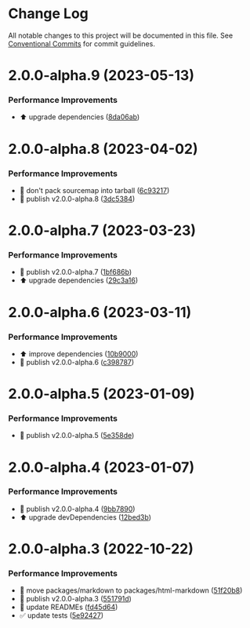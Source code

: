 # Change Log

All notable changes to this project will be documented in this file.
See [Conventional Commits](https://conventionalcommits.org) for commit guidelines.

# 2.0.0-alpha.9 (2023-05-13)


### Performance Improvements

* ⬆️ upgrade dependencies ([8da06ab](https://github.com/guanghechen/yozora-html/commit/8da06ab63597d05b30e72737e2e73927e91b1c86))



# 2.0.0-alpha.8 (2023-04-02)


### Performance Improvements

* 🔧 don't pack sourcemap into tarball ([6c93217](https://github.com/guanghechen/yozora-html/commit/6c93217f64f61ff592639ce6825ced0c02e23d1a))
* 🔖 publish v2.0.0-alpha.8 ([3dc5384](https://github.com/guanghechen/yozora-html/commit/3dc5384b6e2f9b3cac9637fb16f67e80960eb43f))



# 2.0.0-alpha.7 (2023-03-23)


### Performance Improvements

* 🔖 publish v2.0.0-alpha.7 ([1bf686b](https://github.com/guanghechen/yozora-html/commit/1bf686b1862dddc00b865022f84c7a0aff80acec))
* ⬆️ upgrade dependencies ([29c3a16](https://github.com/guanghechen/yozora-html/commit/29c3a1654da7a3a977f3d58b44eea39ed80ccaa6))



# 2.0.0-alpha.6 (2023-03-11)


### Performance Improvements

* ⬆️ improve dependencies ([10b9000](https://github.com/guanghechen/yozora-html/commit/10b9000577be45d340a33c5cfb188e8c0e2bf7b0))
* 🔖 publish v2.0.0-alpha.6 ([c398787](https://github.com/guanghechen/yozora-html/commit/c398787d3d57fd397c0072c6a3bf9036f752e862))



# 2.0.0-alpha.5 (2023-01-09)


### Performance Improvements

* 🔖 publish v2.0.0-alpha.5 ([5e358de](https://github.com/guanghechen/yozora-html/commit/5e358de9ad9e1e0956ccf961a610aae04d84a8ac))



# 2.0.0-alpha.4 (2023-01-07)


### Performance Improvements

* 🔖 publish v2.0.0-alpha.4 ([9bb7890](https://github.com/guanghechen/yozora-html/commit/9bb7890abe4c53a5472bc7d7c3da93ede7bac6d6))
* ⬆️ upgrade devDependencies ([12bed3b](https://github.com/guanghechen/yozora-html/commit/12bed3bef4ee799ca30bbd8f0c8d3d3683fe0795))



# 2.0.0-alpha.3 (2022-10-22)


### Performance Improvements

* 🚚 move packages/markdown to packages/html-markdown ([51f20b8](https://github.com/guanghechen/yozora-html/commit/51f20b8f06116ff1b907b96744cfe837f1f02a42))
* 🔖 publish v2.0.0-alpha.3 ([551791d](https://github.com/guanghechen/yozora-html/commit/551791de4a9d98f6424f095d22fdd9c5f529cc93))
* 📝 update READMEs ([fd45d64](https://github.com/guanghechen/yozora-html/commit/fd45d6457a7cbb64423c50e61f70037467bf34c9))
* ✅ update tests ([5e92427](https://github.com/guanghechen/yozora-html/commit/5e92427133c0f26c074a797db694ad4e4459e31f))
